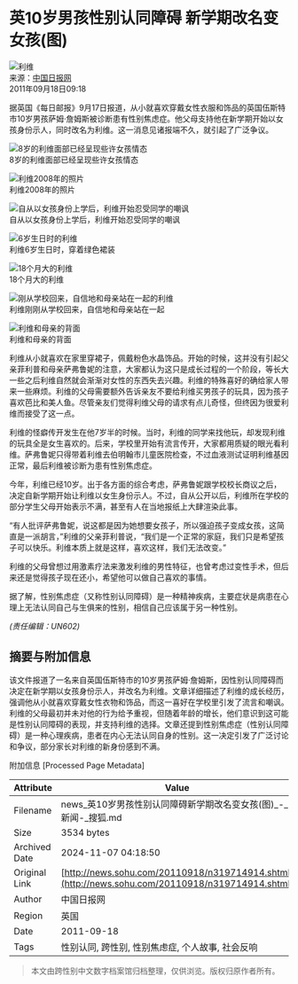 # 英10岁男孩性别认同障碍 新学期改名变女孩(图)

![利维](https://i1.itc.cn/20110531/96b_622af614_f08c_4eb9_a7b2_4443fb71508f_0.jpg)  
来源：[中国日报网](https://www.chinadaily.com.cn/hqbl/2011-09/18/content_13727451.htm)  
2011年09月18日09:18

据英国《每日邮报》9月17日报道，从小就喜欢穿戴女性衣服和饰品的英国伍斯特市10岁男孩萨姆·詹姆斯被诊断患有性别焦虑症。他父母支持他在新学期开始以女孩身份示人，同时改名为利维。这一消息见诸报端不久，就引起了广泛争议。

![8岁的利维面部已经呈现些许女孩情态](https://photocdn.sohu.com/20110918/Img319714915.jpg)  
8岁的利维面部已经呈现些许女孩情态

![利维2008年的照片](https://photocdn.sohu.com/20110918/Img319714916.jpg)  
利维2008年的照片

![自从以女孩身份上学后，利维开始忍受同学的嘲讽](https://photocdn.sohu.com/20110918/Img319714917.jpg)  
自从以女孩身份上学后，利维开始忍受同学的嘲讽

![6岁生日时的利维](https://photocdn.sohu.com/20110918/Img319714918.jpg)  
利维6岁生日时，穿着绿色裙装

![18个月大的利维](https://photocdn.sohu.com/20110918/Img319714919.jpg)  
18个月大的利维

![刚从学校回来，自信地和母亲站在一起的利维](https://photocdn.sohu.com/20110918/Img319714920.jpg)  
利维刚刚从学校回来，自信地和母亲站在一起

![利维和母亲的背面](https://photocdn.sohu.com/20110918/Img319714921.jpg)  
利维和母亲的背面

利维从小就喜欢在家里穿裙子，佩戴粉色水晶饰品。开始的时候，这并没有引起父亲菲利普和母亲萨弗鲁妮的注意，大家都认为这只是成长过程的一个阶段，等长大一些之后利维自然就会渐渐对女性的东西失去兴趣。利维的特殊喜好的确给家人带来一些麻烦。利维的父母需要额外告诉亲友不要给利维买男孩子的玩具，因为孩子喜欢芭比和美人鱼。尽管亲友们觉得利维父母的请求有点儿奇怪，但终因为很爱利维而接受了这一点。

利维的怪癖传开发生在他7岁半的时候。当时，利维的同学来找他玩，却发现利维的玩具全是女生喜欢的。后来，学校里开始有流言传开，大家都用质疑的眼光看利维。萨弗鲁妮只得带着利维去伯明翰市儿童医院检查，不过血液测试证明利维基因正常，最后利维被诊断为患有性别焦虑症。

今年，利维已经10岁。出于各方面的综合考虑，萨弗鲁妮跟学校校长商议之后，决定自新学期开始让利维以女生身份示人。不过，自从公开以后，利维所在学校的部分学生父母开始表示不满，甚至有人在当地报纸上大肆渲染此事。

“有人批评萨弗鲁妮，说这都是因为她想要女孩子，所以强迫孩子变成女孩，这简直是一派胡言，”利维的父亲菲利普说，“我们是一个正常的家庭，我们只是希望孩子可以快乐。利维本质上就是这样，喜欢这样，我们无法改变。”

利维的父母曾想过用激素疗法来激发利维的男性特征，也曾考虑过变性手术，但后来还是觉得孩子现在还小，希望他可以做自己喜欢的事情。

据了解，性别焦虑症（又称性别认同障碍）是一种精神疾病，主要症状是病患在心理上无法认同自己与生俱来的性别，相信自己应该属于另一种性别。

_(责任编辑：UN602)_

## 摘要与附加信息

<!-- tcd_abstract -->
该文件报道了一名来自英国伍斯特市的10岁男孩萨姆·詹姆斯，因性别认同障碍而决定在新学期以女孩身份示人，并改名为利维。文章详细描述了利维的成长经历，强调他从小就喜欢穿戴女性衣物和饰品，而这一喜好在学校里引发了流言和嘲讽。利维的父母最初并未对他的行为给予重视，但随着年龄的增长，他们意识到这可能是性别认同障碍的表现，并支持利维的选择。文章还提到性别焦虑症（性别认同障碍）是一种心理疾病，患者在内心无法认同自身的性别。这一决定引发了广泛讨论和争议，部分家长对利维的新身份感到不满。
<!-- tcd_abstract_end -->

附加信息 [Processed Page Metadata]

| Attribute       | Value                                  |
|-----------------|----------------------------------------|
| Filename        | news_英10岁男孩性别认同障碍新学期改名变女孩(图)_-_新闻-_搜狐.md                             |
| Size            | 3534 bytes                           |
| Archived Date   | 2024-11-07 04:18:50                             |
| Original Link   | [http://news.sohu.com/20110918/n319714914.shtml](http://news.sohu.com/20110918/n319714914.shtml)                       |
| Author          | 中国日报网                               |
| Region          | 英国                               |
| Date            | 2011-09-18                                 |
| Tags            | 性别认同, 跨性别, 性别焦虑症, 个人故事, 社会反响                                 |
>
> 本文由跨性别中文数字档案馆归档整理，仅供浏览。版权归原作者所有。
>